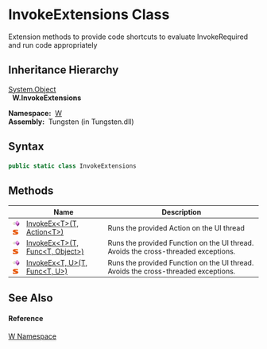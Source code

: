 InvokeExtensions Class
======================
  Extension methods to provide code shortcuts to evaluate InvokeRequired and run code appropriately


Inheritance Hierarchy
---------------------
[System.Object][1]  
  **W.InvokeExtensions**  

  **Namespace:**  [W][2]  
  **Assembly:**  Tungsten (in Tungsten.dll)

Syntax
------

```csharp
public static class InvokeExtensions
```


Methods
-------

                                 | Name                                       | Description                                                                        
-------------------------------- | ------------------------------------------ | ---------------------------------------------------------------------------------- 
![Public method]![Static member] | [InvokeEx&lt;T>(T, Action&lt;T>)][3]       | Runs the provided Action on the UI thread                                          
![Public method]![Static member] | [InvokeEx&lt;T>(T, Func&lt;T, Object>)][4] | Runs the provided Function on the UI thread. Avoids the cross-threaded exceptions. 
![Public method]![Static member] | [InvokeEx&lt;T, U>(T, Func&lt;T, U>)][5]   | Runs the provided Function on the UI thread. Avoids the cross-threaded exceptions. 


See Also
--------

#### Reference
[W Namespace][2]  

[1]: http://msdn.microsoft.com/en-us/library/e5kfa45b
[2]: ../README.md
[3]: InvokeEx__1.md
[4]: InvokeEx__1_1.md
[5]: InvokeEx__2.md
[Public method]: ../../_icons/pubmethod.gif "Public method"
[Static member]: ../../_icons/static.gif "Static member"